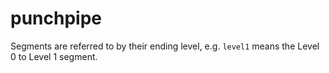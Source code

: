# punchpipe

Segments are referred to by their ending level, 
e.g. `level1` means the Level 0 to Level 1 segment. 